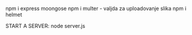 npm i express moongose
npm i multer - valjda za uploadovanje slika
npm i helmet

START A SERVER: node server.js 

